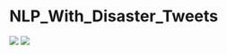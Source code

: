# NLP_With_Disaster_Tweets
![](https://www.code-inspector.com/project/25399/score/svg)
![](https://www.code-inspector.com/project/25399/status/svg)
